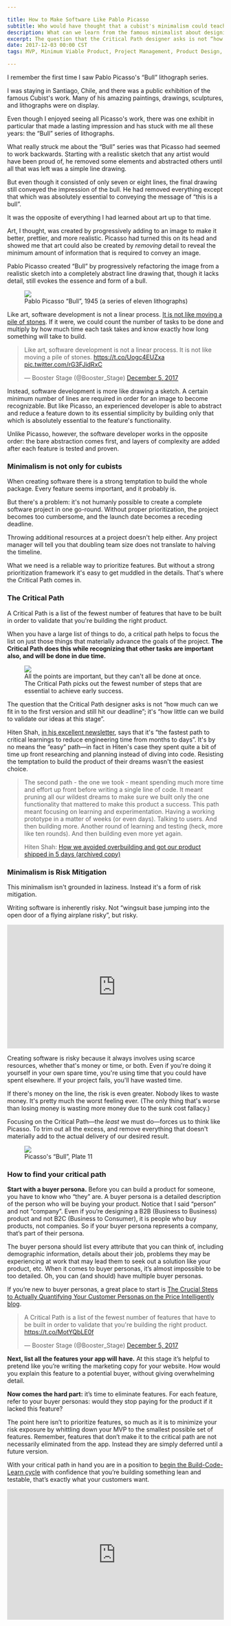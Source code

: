 ```yaml
---

title: How to Make Software Like Pablo Picasso
subtitle: Who would have thought that a cubist's minimalism could teach us something about software design.
description: What can we learn from the famous minimalist about designing successful software?
excerpt: The question that the Critical Path designer asks is not “how much can we fit in to the first version and still hit our deadline”; it's “how little can we build to validate our ideas at this stage”.
date: 2017-12-03 00:00 CST
tags: MVP, Minimum Viable Product, Project Management, Product Design, Critical Path

---
```


I remember the first time I saw Pablo Picasso's “Bull” lithograph series. 

I was staying in Santiago, Chile, and there was a public exhibition of the
famous Cubist's work. Many of his amazing paintings, drawings,
sculptures, and lithographs were on display. 

Even though I enjoyed seeing all Picasso's work, there was one exhibit in particular
that made a lasting impression and has stuck with me all these years: the “Bull”
series of lithographs. 

What really struck me about the “Bull” series was that Picasso had seemed to work backwards. Starting with
a realistic sketch that any artist would have been proud of, he removed some
elements and abstracted others until all that was left was a simple line drawing. 

But even though it consisted of only seven or eight lines, the final drawing still
conveyed the impression of the bull. He had removed everything except that which
was absolutely essential to conveying the message of “this is a bull”. 

It was the opposite of everything I had learned about art up to that time. 

Art, I thought, was created by progressively adding to an image to make it
better, prettier, and more realistic. Picasso had turned this on its
head and showed me that art could also be created by _removing_ detail to reveal
the minimum amount of information that is required to convey an image. 

Pablo Picasso created “Bull” by progressively refactoring the image from a
realistic sketch into a completely abstract line drawing that, though it
lacks detail, still evokes the essence and form of a bull.

<figure>
  <img src="./picasso-bull.jpg">
  <figcaption>
    Pablo Picasso “Bull”, 1945 (a series of eleven lithographs)
  </figcaption>
</figure>

Like art, software development is not a linear process. [It is not like moving a
pile of stones](https://m.signalvnoise.com/running-in-circles-aae73d79ce19). If
it were, we could count the number of tasks to be done and multiply by how much
time each task takes and know exactly how long something will take to build. 

<blockquote class="twitter-tweet" data-cards="hidden" data-lang="en"><p lang="en" dir="ltr">Like art, software development is not a linear process. It is not like moving a pile of stones. <a href="https://t.co/Uogc4EUZxa">https://t.co/Uogc4EUZxa</a> <a href="https://t.co/rG3FJidRxC">pic.twitter.com/rG3FJidRxC</a></p>&mdash; Booster Stage (@Booster_Stage) <a href="https://twitter.com/Booster_Stage/status/938112004455305216?ref_src=twsrc%5Etfw">December 5, 2017</a></blockquote> <script async src="https://platform.twitter.com/widgets.js" charset="utf-8"></script> 

Instead, software development is more like drawing a sketch. A certain minimum
number of lines are required in order for an image to become recognizable. But
like Picasso, an experienced developer is able to abstract and reduce a feature
down to its essential simplicity by building only that which is absolutely
essential to the feature's functionality. 

Unlike Picasso, however, the software developer works in the opposite order: the bare
abstraction comes first, and layers of complexity are added after each feature is
tested and proven.

### Minimalism is not only for cubists

When creating software there is a strong temptation to build the whole package.
Every feature seems important, and it probably is.

But there's a problem: it's not humanly possible to create a complete software
project in one go-round. Without proper prioritization, the project becomes too
cumbersome, and the launch date becomes a receding deadline.

Throwing additional resources at a project doesn't help either. Any project
manager will tell you that doubling team size does not translate to halving the
timeline.

What we need is a reliable way to prioritize features. But without a strong
prioritization framework it's easy to get muddled in the details. That's where
the Critical Path comes in. 

### The Critical Path

A Critical Path is a list of the fewest number of features that have to be
built in order to validate that you're building the right product.

When you have a large list of things to do, a critical path helps to focus the
list on just those things that materially advance the goals of the project.
**The Critical Path does this while recognizing that other tasks are important also, and will be
done in due time.**

<figure>
  <img src="./Critical_Path.png">
  <figcaption>
    All the points are important, but they can't all be done at once.
    The Critical Path picks out the fewest number of steps that are
    essential to achieve early success.
  </figcaption>
</figure>

The question that the Critical Path designer asks is not “how much can we fit in
to the first version and still hit our deadline”; it's “how little can we build
to validate our ideas at this stage”.

Hiten Shah, [in his excellent newsletter](https://producthabits.com/), says that it's “the fastest path to
critical learnings to reduce engineering time from months to days”. It's by no
means the “easy” path—in fact in Hiten's case they spent quite a bit of time up
front researching and planning instead of diving into code. Resisting the
temptation to build the product of their dreams wasn't the easiest choice.

> The second path - the one we took - meant spending much more time and effort
> up front before writing a single line of code. It meant pruning all our
> wildest dreams to make sure we built only the one functionality that mattered
> to make this product a success. This path meant focusing on learning and
> experimentation. Having a working prototype in a matter of weeks (or even
> days). Talking to users. And then building more. Another round of learning and
> testing (heck, more like ten rounds). And then building even more yet again. 
> <footer>Hiten Shah: <a href="https://discover.getrevue.co/newsletters/product-habits/issues/559990">How we avoided overbuilding and got our product shipped in 5 days (archived copy)</a></footer>

### Minimalism is Risk Mitigation

This minimalism isn't grounded in laziness. Instead it's a form of risk
mitigation. 

Writing software is inherently risky. Not “wingsuit base jumping into the open door of a flying airplane risky”, but risky. 

<p>
<div style='position:relative;padding-bottom:57%'><iframe src='https://gfycat.com/ifr/GraveOfficialErin' frameborder='0' scrolling='no' width='100%' height='100%' style='position:absolute;top:0;left:0;' allowfullscreen></iframe></div>
</p>

Creating software is risky because it always involves using scarce resources, 
whether that's money or time, or both. Even if you're doing it yourself in your own spare
time, you're using time that you could have spent elsewhere. If your project
fails, you'll have wasted time. 

If there's money on the line, the risk is even greater. Nobody likes to waste
money. It's pretty much the worst feeling ever. (The only thing that's worse
than losing money is wasting more money due to the sunk cost fallacy.)

Focusing on the Critical Path&mdash;the *least* we must do&mdash;forces us to
think like Picasso. To trim out all the excess, and remove everything that
doesn't materially add to the actual delivery of our desired result. 


<figure>
  <img src="./picasso_bull_plate_11.jpg">
  <figcaption>
    Picasso's “Bull”, Plate 11
  </figcaption>
</figure>

### How to find your critical path

**Start with a buyer persona.** Before you can build a product for someone, you
have to know who “they” are. A buyer persona is a detailed description of the
person who will be buying your product. Notice that I said “person” and not
“company”. Even if you’re designing a B2B (Business to Business) product and
not B2C (Business to Consumer), it is people who buy products, not companies.
So if your buyer persona represents a company, that’s part of their persona. 

The buyer persona should list every attribute that you can think of, including
demographic information, details about their job, problems they may be
experiencing at work that may lead them to seek out a solution like your
product, etc. When it comes to buyer personas, it’s almost impossible to be too
detailed. Oh, you can (and should) have multiple buyer personas. 

If you’re new to buyer personas, a great place to start is [The Crucial Steps
to Actually Quantifying Your Customer Personas on the Price Intelligently
blog](http://www.priceintelligently.com/blog/bid/194501/The-Crucial-Steps-to-Actually-Quantifying-Your-Customer-Personas). 

<blockquote class="twitter-tweet" data-cards="hidden" data-lang="en"><p lang="en" dir="ltr">A Critical Path is a list of the fewest number of features that have to be built in order to validate that you&#39;re building the right product. <a href="https://t.co/MotYQbLE0f">https://t.co/MotYQbLE0f</a></p>&mdash; Booster Stage (@Booster_Stage) <a href="https://twitter.com/Booster_Stage/status/938112564457885696?ref_src=twsrc%5Etfw">December 5, 2017</a></blockquote> <script async src="https://platform.twitter.com/widgets.js" charset="utf-8"></script> 

**Next, list all the features your app will have.** At this stage it’s helpful
to pretend like you’re writing the marketing copy for your website. How would
you explain this feature to a potential buyer, without giving overwhelming
detail. 

**Now comes the hard part:** it’s time to eliminate features. For each feature,
refer to your buyer personas: would they stop paying for the product if it
lacked this feature? 

The point here isn’t to prioritize features, so much as it is to minimize your
risk exposure by whittling down your MVP to the smallest possible set of
features. Remember, features that don’t make it to the critical path are not
necessarily eliminated from the app. Instead they are simply deferred until a
future version. 

With your critical path in hand you are in a position to [begin the
Build-Code-Learn cycle](/mvp) with confidence that you’re building something
lean and testable, that’s exactly what your customers want. 

<div style="width: 100%; position: relative;">
  <iframe scrolling="no" width="100%" height="303" frameborder="0" border="no" allowtransparency="true" src="https://contentupgrade.me/VG4k1vpD.html?ref="></iframe>
</div>

